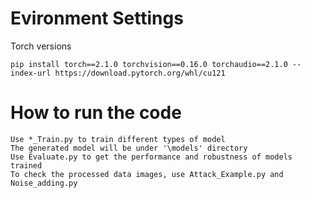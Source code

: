 # Evironment Settings
Torch versions
```shell
pip install torch==2.1.0 torchvision==0.16.0 torchaudio==2.1.0 --index-url https://download.pytorch.org/whl/cu121
```

# How to run the code

    Use *_Train.py to train different types of model
    The generated model will be under '\models' directory
    Use Evaluate.py to get the performance and robustness of models trained
    To check the processed data images, use Attack_Example.py and Noise_adding.py